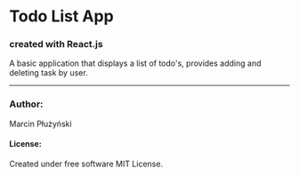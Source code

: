 # Todo List App


### created with React.js

A basic application that displays a list of todo's, provides adding and deleting task by user.

---
### Author:
Marcin Płużyński

#### License:
Created under free software MIT License.